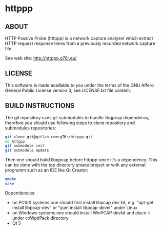 httppp
======

ABOUT
-----

HTTP Passive Probe (httppp) is a network capture analyzer which extract HTTP
request response times from a previously recorded network capture file.

See web site: http://httppp.g76r.eu/

LICENSE
-------

This software is made availlable to you under the terms of the GNU Affero
General Public License version 3, see LICENSE.txt file content.

BUILD INSTRUCTIONS
------------------

The git repository uses git submodules to handle libqpcap dependency, therefore
you should use following steps to clone repository and submodules repositories:

``` bash
git clone git@gitlab.com:g76r/httppp.git
cd httppp
git submodule init
git submodule update
```

Then one should build libqpcap before httppp since it's a dependency.
This can be done with the top directory qmake project or with any external
programm such as an IDE like Qt Creator:

``` bash
qmake
make
```

Dependencies:
- on POSIX systems one should first install libpcap dev kit, e.g.
  "apt-get install libpcap-dev" or "yum install libpcap-devel" under Linux
- on Windows systems one should install WinPCAP devkit and place it under
  c:\WpdPack directory
- Qt 5

